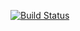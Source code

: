 [![Build Status](https://travis-ci.org/Theophelus/greetings-webapp.svg?branch=master)](https://travis-ci.org/Theophelus/greetings-webapp)
